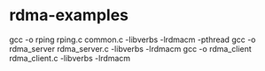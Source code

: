 # rdma-examples

gcc -o rping rping.c common.c -libverbs  -lrdmacm  -pthread
gcc -o rdma_server  rdma_server.c -libverbs  -lrdmacm 
gcc -o rdma_client  rdma_client.c -libverbs  -lrdmacm 
